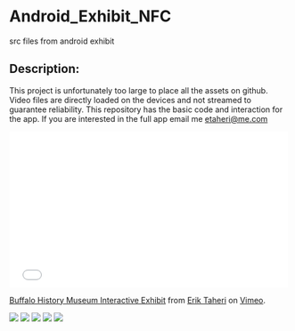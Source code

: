 Android_Exhibit_NFC
===================

src files from android exhibit

## Description: 
This project is unfortunately too large to place all the assets on github.  Video files are directly loaded on the 
devices and not streamed to guarantee reliability.  This repository has the basic code and interaction for the app. 
If you are interested in the full app email me etaheri@me.com

<iframe src="//player.vimeo.com/video/76358120" width="500" height="281" frameborder="0" webkitallowfullscreen mozallowfullscreen allowfullscreen></iframe> <p><a href="http://vimeo.com/76358120">Buffalo History Museum Interactive Exhibit</a> from <a href="http://vimeo.com/eriktaheri">Erik Taheri</a> on <a href="https://vimeo.com">Vimeo</a>.</p>

![](http://www.emt-media.com/1812/img.jpg)
![](http://www.emt-media.com/1812/img1.jpg)
![](http://www.emt-media.com/1812/img2.jpg)
![](http://www.emt-media.com/1812/img3.jpg)
![](http://www.emt-media.com/1812/img4.jpg)
